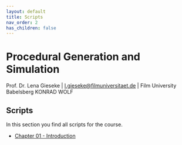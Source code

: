 ```yaml
---
layout: default
title: Scripts
nav_order: 2
has_children: false
---
```


# Procedural Generation and Simulation

Prof. Dr. Lena Gieseke \| l.gieseke@filmuniversitaet.de \| Film University Babelsberg KONRAD WOLF

## Scripts

In this section you find all scripts for the course.

* [Chapter 01 - Introduction](pgs_ss22_01_intro_script.md)
